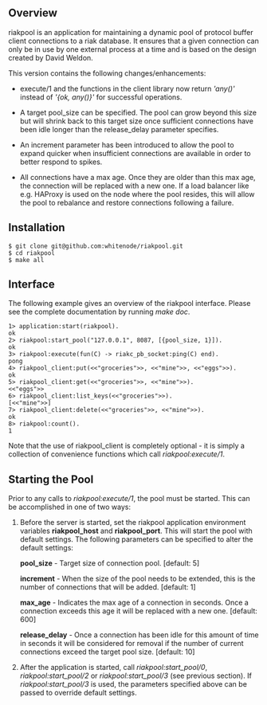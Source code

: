 Overview
--------
riakpool is an application for maintaining a dynamic pool of protocol buffer
client connections to a riak database. It ensures that a given connection can
only be in use by one external process at a time and is based on the design created by David Weldon.

This version contains the following changes/enhancements:

- execute/1 and the functions in the client library now return *'any()'*
      instead of *'{ok, any()}'* for successful operations.
      
- A target pool_size can be specified. The pool can grow beyond this size
      but will shrink back to this target size once sufficient connections have
      been idle longer than the release_delay parameter specifies.
      
- An increment parameter has been introduced to allow the pool to expand
      quicker when insufficient connections are available in order to better respond 
      to spikes.
      
- All connections have a max age. Once they are older than this max age, the
      connection will be replaced with a new one. If a load balancer like e.g.
      HAProxy is used on the node where the pool resides, this will allow the
      pool to rebalance and restore connections following a failure. 

Installation
------------
    $ git clone git@github.com:whitenode/riakpool.git
    $ cd riakpool
    $ make all

Interface
---------
The following example gives an overview of the riakpool interface. Please see
the complete documentation by running *make doc*.

    1> application:start(riakpool).
    ok
    2> riakpool:start_pool("127.0.0.1", 8087, [{pool_size, 1}]).
    ok
    3> riakpool:execute(fun(C) -> riakc_pb_socket:ping(C) end).
    pong
    4> riakpool_client:put(<<"groceries">>, <<"mine">>, <<"eggs">>).
    ok
    5> riakpool_client:get(<<"groceries">>, <<"mine">>).
    <<"eggs">>
    6> riakpool_client:list_keys(<<"groceries">>).
    [<<"mine">>]
    7> riakpool_client:delete(<<"groceries">>, <<"mine">>).
    ok
    8> riakpool:count().
    1

Note that the use of riakpool_client is completely optional - it is simply a
collection of convenience functions which call *riakpool:execute/1*.

Starting the Pool
-----------------
Prior to any calls to *riakpool:execute/1*, the pool must be started. This can
be accomplished in one of two ways:

1. Before the server is started, set the riakpool application environment
   variables **riakpool_host** and **riakpool_port**. This will start the pool with
   default settings. The following parameters can be specified to alter the
   default settings:
   
    **pool_size** - Target size of connection pool. [default: 5]
    
    **increment** - When the size of the pool needs to be extended, this is
                    the number of connections that will be added. [default: 1]
                     
    **max_age** - Indicates the max age of a connection in seconds. Once a
                  connection exceeds this age it will be replaced with a new
                  one. [default: 600]
                     
    **release_delay** - Once a connection has been idle for this amount of time in
                        seconds it will be considered for removal if the number of
                        current connections exceed the target pool size. [default: 10]
    
2. After the application is started, call *riakpool:start_pool/0*, *riakpool:start_pool/2*
   or *riakpool:start_pool/3* (see previous section). If *riakpool:start_pool/3* is
   used, the parameters specified above can be passed to override
   default settings.
